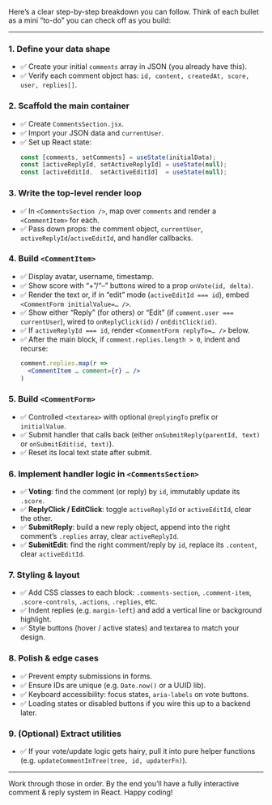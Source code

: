 Here’s a clear step-by-step breakdown you can follow. Think of each bullet as a mini “to-do” you can check off as you build:

---

### 1. Define your data shape  
- ✅ Create your initial `comments` array in JSON (you already have this).  
- ✅ Verify each comment object has: `id, content, createdAt, score, user, replies[]`.  

### 2. Scaffold the main container  
- ✅ Create `CommentsSection.jsx`.  
- ✅ Import your JSON data and `currentUser`.  
- ✅ Set up React state:  
  ```js
  const [comments, setComments] = useState(initialData);
  const [activeReplyId, setActiveReplyId] = useState(null);
  const [activeEditId,  setActiveEditId]  = useState(null);
  ```  

### 3. Write the top-level render loop  
- ✅ In `<CommentsSection />`, map over `comments` and render a `<CommentItem>` for each.  
- ✅ Pass down props: the comment object, `currentUser`, `activeReplyId`/`activeEditId`, and handler callbacks.  

### 4. Build `<CommentItem>`  
- ✅ Display avatar, username, timestamp.  
- ✅ Show score with “+”/“–” buttons wired to a prop `onVote(id, delta)`.  
- ✅ Render the text or, if in “edit” mode (`activeEditId === id`), embed `<CommentForm initialValue=… />`.  
- ✅ Show either “Reply” (for others) or “Edit” (if `comment.user === currentUser`), wired to `onReplyClick(id)` / `onEditClick(id)`.  
- ✅ If `activeReplyId === id`, render `<CommentForm replyTo=… />` below.  
- ✅ After the main block, if `comment.replies.length > 0`, indent and recurse:  
  ```jsx
  comment.replies.map(r =>
    <CommentItem … comment={r} … />
  )
  ```  

### 5. Build `<CommentForm>`  
- ✅ Controlled `<textarea>` with optional `@replyingTo` prefix or `initialValue`.  
- ✅ Submit handler that calls back (either `onSubmitReply(parentId, text)` or `onSubmitEdit(id, text)`).  
- ✅ Reset its local text state after submit.  

### 6. Implement handler logic in `<CommentsSection>`  
- ✅ **Voting**: find the comment (or reply) by `id`, immutably update its `.score`.  
- ✅ **ReplyClick / EditClick**: toggle `activeReplyId` or `activeEditId`, clear the other.  
- ✅ **SubmitReply**: build a new reply object, append into the right comment’s `.replies` array, clear `activeReplyId`.  
- ✅ **SubmitEdit**: find the right comment/reply by `id`, replace its `.content`, clear `activeEditId`.  

### 7. Styling & layout  
- ✅ Add CSS classes to each block: `.comments-section`, `.comment-item`, `.score-controls`, `.actions`, `.replies`, etc.  
- ✅ Indent replies (e.g. `margin-left`) and add a vertical line or background highlight.  
- ✅ Style buttons (hover / active states) and textarea to match your design.  

### 8. Polish & edge cases  
- ✅ Prevent empty submissions in forms.  
- ✅ Ensure IDs are unique (e.g. `Date.now()` or a UUID lib).  
- ✅ Keyboard accessibility: focus states, `aria-labels` on vote buttons.  
- ✅ Loading states or disabled buttons if you wire this up to a backend later.  

### 9. (Optional) Extract utilities  
- ✅ If your vote/update logic gets hairy, pull it into pure helper functions (e.g. `updateCommentInTree(tree, id, updaterFn)`).  

---

Work through those in order. By the end you’ll have a fully interactive comment & reply system in React. Happy coding!